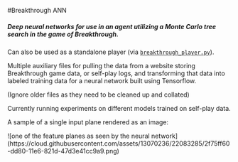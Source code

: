 #Breakthrough ANN
##### Deep neural networks for use in an agent utilizing a Monte Carlo tree search in the game of Breakthrough. 
Can also be used as a standalone player (via [`breakthrough_player.py`](../master/Breakthrough_Player/breakthrough_player.py)). <p>
Multiple auxiliary files for pulling the data from a website storing Breakthrough game data, or self-play logs, and transforming that data into labeled training data for a neural network built using Tensorflow.
<p>(Ignore older files as they need to be cleaned up and collated)
<p><p>Currently running experiments on different models trained on self-play data.
<p><p>A sample of a single input plane rendered as an image:
<p>![one of the feature planes as seen by the neural network](https://cloud.githubusercontent.com/assets/13070236/22083285/2f75ff60-dd80-11e6-821d-47d3e41cc9a9.png)
